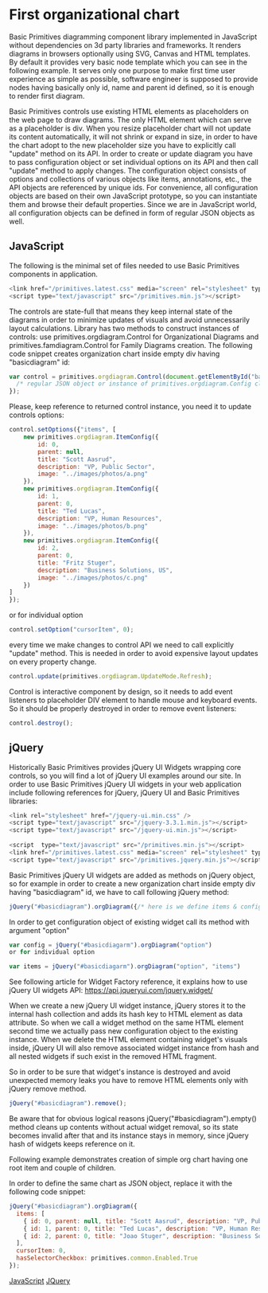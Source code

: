 # First organizational chart

Basic Primitives diagramming component library implemented in JavaScript without dependencies on 3d party libraries and frameworks. It renders diagrams in browsers optionally using SVG, Canvas and HTML templates. By default it provides very basic node template which you can see in the following example. It serves only one purpose to make first time user experience as simple as possible, software engineer is supposed to provide nodes having basically only id, name and parent id defined, so it is enough to render first diagram.

Basic Primitives controls use existing HTML elements as placeholders on the web page to draw diagrams. The only HTML element which can serve as a placeholder is div. When you resize placeholder chart will not update its content automatically, it will not shrink or expand in size, in order to have the chart adopt to the new placeholder size you have to explicitly call "update" method on its API. In order to create or update diagram you have to pass configuration object or set individual options on its API and then call "update" method to apply changes. The configuration object consists of options and collections of various objects like items, annotations, etc., the API objects are referenced by unique ids. For convenience, all configuration objects are based on their own JavaScript prototype, so you can instantiate them and browse their default properties. Since we are in JavaScript world, all configuration objects can be defined in form of regular JSON objects as well.

## JavaScript

The following is the minimal set of files needed to use Basic Primitives components in application.

```Javascript
<link href="/primitives.latest.css" media="screen" rel="stylesheet" type="text/css" />
<script type="text/javascript" src="/primitives.min.js"></script>
```

The controls are state-full that means they keep internal state of the diagrams in order to minimize updates of visuals and avoid unnecessarily layout calculations. Library has two methods to construct instances of controls: use primitives.orgdiagram.Control for Organizational Diagrams and primitives.famdiagram.Control for Family Diagrams creation. The following code snippet creates organization chart inside empty div having "basicdiagram" id:

```Javascript
var control = primitives.orgdiagram.Control(document.getElementById("basicdiagram"), {
  /* regular JSON object or instance of primitives.orgdiagram.Config class*/
});
```

Please, keep reference to returned control instance, you need it to update controls options:

```Javascript
control.setOptions({"items", [
    new primitives.orgdiagram.ItemConfig({
        id: 0,
        parent: null,
        title: "Scott Aasrud",
        description: "VP, Public Sector",
        image: "../images/photos/a.png"
    }),
    new primitives.orgdiagram.ItemConfig({
        id: 1,
        parent: 0,
        title: "Ted Lucas",
        description: "VP, Human Resources",
        image: "../images/photos/b.png"
    }),
    new primitives.orgdiagram.ItemConfig({
        id: 2,
        parent: 0,
        title: "Fritz Stuger",
        description: "Business Solutions, US",
        image: "../images/photos/c.png"
    })
]
});
```
or for individual option

```Javascript
control.setOption("cursorItem", 0);
```
every time we make changes to control API we need to call explicitly "update" method. This is needed in order to avoid expensive layout updates on every property change.

```Javascript
control.update(primitives.orgdiagram.UpdateMode.Refresh);
```
Control is interactive component by design, so it needs to add event listeners to placeholder DIV element to handle mouse and keyboard events. So it should be properly destroyed in order to remove event listeners:

```Javascript
control.destroy();
```

## jQuery
Historically Basic Primitives provides jQuery UI Widgets wrapping core controls, so you will find a lot of jQuery UI examples around our site. In order to use Basic Primitives jQuery UI widgets in your web application include following references for jQuery, jQuery UI and Basic Primitives libraries:

```Javascript
<link rel="stylesheet" href="/jquery-ui.min.css" />
<script type="text/javascript" src="/jquery-3.3.1.min.js"></script>
<script type="text/javascript" src="/jquery-ui.min.js"></script>
 
<script  type="text/javascript" src="/primitives.min.js"></script>
<link href="/primitives.latest.css" media="screen" rel="stylesheet" type="text/css" />
<script type="text/javascript" src="/primitives.jquery.min.js"></script>
```
Basic Primitives jQuery UI widgets are added as methods on jQuery object, so for example in order to create a new organization chart inside empty div having "basicdiagram" id, we have to call following jQuery method:

```Javascript
jQuery("#basicdiagram").orgDiagram({/* here is we define items & configuration options for our chart*/});
```
In order to get configuration object of existing widget call its method with argument "option"

```Javascript
var config = jQuery("#basicdiagarm").orgDiagram("option")
or for individual option
```

```Javascript
var items = jQuery("#basicdiagarm").orgDiagram("option", "items")
```
See following article for Widget Factory reference, it explains how to use jQuery UI widgets API: https://api.jqueryui.com/jquery.widget/

When we create a new jQuery UI widget instance, jQuery stores it to the internal hash collection and adds its hash key to HTML element as data attribute. So when we call a widget method on the same HTML element second time we actually pass new configuration object to the existing instance. When we delete the HTML element containing widget's visuals inside, jQuery UI will also remove associated widget instance from hash and all nested widgets if such exist in the removed HTML fragment.

So in order to be sure that widget's instance is destroyed and avoid unexpected memory leaks you have to remove HTML elements only with jQuery remove method.

```Javascript
jQuery("#basicdiagram").remove();
```
Be aware that for obvious logical reasons jQuery("#basicdiagram").empty() method cleans up contents without actual widget removal, so its state becomes invalid after that and its instance stays in memory, since jQuery hash of widgets keeps reference on it.

Following example demonstrates creation of simple org chart having one root item and couple of children.

In order to define the same chart as JSON object, replace it with the following code snippet:

```Javascript
jQuery("#basicdiagram").orgDiagram({
  items: [
    { id: 0, parent: null, title: "Scott Aasrud", description: "VP, Public Sector", image: "demo/images/photos/a.png" },
    { id: 1, parent: 0, title: "Ted Lucas", description: "VP, Human Resources", image: "demo/images/photos/b.png" },
    { id: 2, parent: 0, title: "Joao Stuger", description: "Business Solutions, US", image: "demo/images/photos/c.png"}
  ],
  cursorItem: 0,
  hasSelectorCheckbox: primitives.common.Enabled.True
});
```

[JavaScript](javascript.controls/CaseFirstOrganizationalChart.html)
[JQuery](jquery.widgets/CaseFirstOrganizationalChart.html)